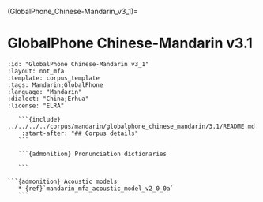 
(GlobalPhone_Chinese-Mandarin_v3_1)=
# GlobalPhone Chinese-Mandarin v3.1

``````{corpus} GlobalPhone Chinese-Mandarin v3.1
:id: "GlobalPhone Chinese-Mandarin v3_1"
:layout: not_mfa
:template: corpus_template
:tags: Mandarin;GlobalPhone
:language: "Mandarin"
:dialect: "China;Erhua"
:license: "ELRA"

   ```{include} ../../../../corpus/mandarin/globalphone_chinese_mandarin/3.1/README.md
    :start-after: "## Corpus details"
   ```

   ```{admonition} Pronunciation dictionaries

   ```

```{admonition} Acoustic models
   * {ref}`mandarin_mfa_acoustic_model_v2_0_0a`
   ```
``````
